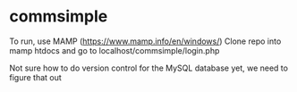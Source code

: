 # commsimple

To run, use MAMP (https://www.mamp.info/en/windows/)
Clone repo into mamp htdocs and go to localhost/commsimple/login.php

Not sure how to do version control for the MySQL database yet, we need to figure that out
